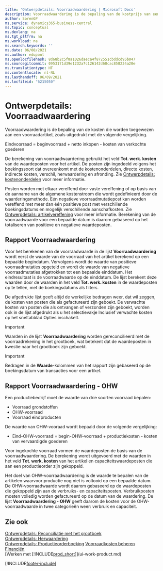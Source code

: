 ```yaml
---
title: 'Ontwerpdetails: Voorraadwaardering | Microsoft Docs'
description: Voorraadwaardering is de bepaling van de kostprijs van een voorraadartikel.
author: SorenGP
ms.service: dynamics365-business-central
ms.topic: conceptual
ms.devlang: na
ms.tgt_pltfrm: na
ms.workload: na
ms.search.keywords: ''
ms.date: 06/08/2021
ms.author: edupont
ms.openlocfilehash: 8d68b2c5f0a1026daeca4f872551cbddcd95b047
ms.sourcegitcommit: 0953171d39e1232a7c126142d68cac858234a20e
ms.translationtype: HT
ms.contentlocale: nl-NL
ms.lasthandoff: 06/09/2021
ms.locfileid: "6215050"
---
```

# <a name="design-details-inventory-valuation"></a>Ontwerpdetails: Voorraadwaardering
Voorraadwaardering is de bepaling van de kosten die worden toegewezen aan een voorraadartikel, zoals uitgedrukt met de volgende vergelijking.  

Eindvoorraad = beginvoorraad + netto inkopen - kosten van verkochte goederen  

De berekening van voorraadwaardering gebruikt het veld **Tot. werk. kosten** van de waardeposten voor het artikel. De posten zijn ingedeeld volgens het boekingssoort dat overeenkomt met de kostenonderdelen, directe kosten, indirecte kosten, verschil, herwaardering en afronding. Zie [Ontwerpdetails: kostenonderdelen](design-details-cost-components.md) voor meer informatie.  

Posten worden met elkaar vereffend door vaste vereffening of op basis van de aanname van de algemene kostenstroom die wordt gedefinieerd door de waarderingsmethode. Eén negatieve voorraadmutatiepost kan worden vereffend met meer dan één positieve post met verschillende boekingsdatums en mogelijk verschillende aanschafkosten. Zie [Ontwerpdetails: artikelvereffening](design-details-item-application.md) voor meer informatie. Berekening van de voorraadwaarde voor een bepaalde datum is daarom gebaseerd op het totaliseren van positieve en negatieve waardeposten.  

## <a name="inventory-valuation-report"></a>Rapport Voorraadwaardering  
Voor het berekenen van de voorraadwaarde in de lijst **Voorraadwaardering** wordt eerst de waarde van de voorraad van het artikel berekend op een bepaalde begindatum. Vervolgens wordt de waarde van positieve voorraadmutaties opgeteld en wordt de waarde van negatieve voorraadmutaties afgetrokken tot een bepaalde einddatum. Het eindresultaat is de voorraadwaarde op de einddatum. De lijst berekent deze waarden door de waarden in het veld **Tot. werk. kosten** in de waardeposten op te tellen, met de boekingsdatums als filters.  

De afgedrukte lijst geeft altijd de werkelijke bedragen weer, dat wil zeggen, de kosten van posten die als gefactureerd zijn geboekt. De verwachte kosten van posten die als ontvangen of verzonden zijn geboekt, worden ook in de lijst afgedrukt als u het selectievakje Inclusief verwachte kosten op het sneltabblad Opties inschakelt.  

> [!IMPORTANT]  
>  Waarden in de lijst **Voorraadwaardering** worden gereconcilieerd met de voorraadrekening in het grootboek, wat betekent dat de waardeposten in kwestie naar het grootboek zijn geboekt.  

> [!IMPORTANT]  
>  Bedragen in de **Waarde**-kolommen van het rapport zijn gebaseerd op de boekingsdatum van transacties voor een artikel.  

## <a name="inventory-valuation---wip-report"></a>Rapport Voorraadwaardering - OHW  
Een productiebedrijf moet de waarde van drie soorten voorraad bepalen:  

* Voorraad grondstoffen  
* OHW-voorraad  
* Voorraad eindproducten  

De waarde van OHW-vooraad wordt bepaald door de volgende vergelijking:  

* Eind-OHW-voorraad = begin-OHW-voorraad + productiekosten - kosten van vervaardigde goederen  

Voor ingekochte voorraad vormen de waardeposten de basis van de voorraadwaardering. De berekening wordt uitgevoerd met de waarden in het veld **Tot. werk. kosten** van het artikel en capaciteitswaardeposten die aan een productieorder zijn gekoppeld.  

Het doel van OHW-voorraadwaardering is de waarde te bepalen van de artikelen waarvoor productie nog niet is voltooid op een bepaalde datum. De OHW-voorraadwaarde wordt daarom gebaseerd op de waardeposten die gekoppeld zijn aan de verbruiks- en capaciteitsposten. Verbruikposten moeten volledig worden gefactureerd op de datum van de waardering. De lijst **Voorraadwaardering - OHW** geeft daarom de kosten voor de OHW-voorraadwaarde in twee categorieën weer: verbruik en capaciteit.  

## <a name="see-also"></a>Zie ook  
[Ontwerpdetails: Reconciliatie met het grootboek](design-details-reconciliation-with-the-general-ledger.md)   
[Ontwerpdetails: Herwaardering](design-details-revaluation.md)   
[Ontwerpdetails: Productieorderboeking](design-details-production-order-posting.md)
[Voorraadkosten beheren](finance-manage-inventory-costs.md)  
[Financiën](finance.md)  
[Werken met [!INCLUDE[prod_short](includes/prod_short.md)]](ui-work-product.md)


[!INCLUDE[footer-include](includes/footer-banner.md)]